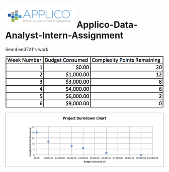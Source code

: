 ![alt tag](https://raw.githubusercontent.com/seanlee3721/Applico-Data-Analyst-Intern-Assignment/master/Applico.png)
Applico-Data-Analyst-Intern-Assignment
======================================

SeanLee3721's work



  ![alt tag](https://raw.githubusercontent.com/seanlee3721/Applico-Data-Analyst-Intern-Assignment/master/Chart.png)



![alt tag](https://raw.githubusercontent.com/seanlee3721/Applico-Data-Analyst-Intern-Assignment/master/Project%20Burndown%20Chart.png)
